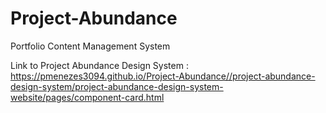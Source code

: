 # Project-Abundance
Portfolio Content Management System

Link to Project Abundance Design System : https://pmenezes3094.github.io/Project-Abundance//project-abundance-design-system/project-abundance-design-system-website/pages/component-card.html

